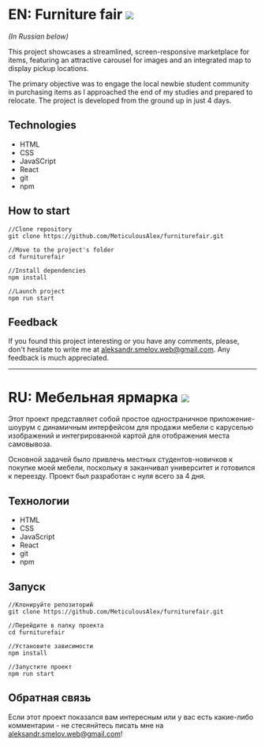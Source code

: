 # EN: Furniture fair ![](https://img.shields.io/badge/Responsive-yellow?style=flat&label=:3&color=green)
*(In Russian below)*

This project showcases a streamlined, screen-responsive marketplace for items, featuring an attractive carousel for images and an integrated map to display pickup locations.

The primary objective was to engage the local newbie student community in purchasing items as I approached the end of my studies and prepared to relocate. The project is developed from the ground up in just 4 days.

## Technologies

* HTML
* CSS
* JavaSCript
* React
* git
* npm

## How to start
```
//Clone repository
git clone https://github.com/MeticulousAlex/furniturefair.git

//Move to the project's folder
cd furniturefair

//Install dependencies
npm install

//Launch project
npm run start

```
## Feedback

If you found this project interesting or you have any comments, please, don't hesitate to write me at aleksandr.smelov.web@gmail.com. Any feedback is much appreciated.
___

# RU: Мебельная ярмарка ![](https://img.shields.io/badge/Динамичный_интерфейс-yellow?style=flat&label=:3&color=green)
Этот проект представляет собой простое одностраничное приложение-шоурум с динамичным интерфейсом для продажи мебели с каруселью изображений и интегрированной картой для отображения места самовывоза.

Основной задачей было привлечь местных студентов-новичков к покупке моей мебели, поскольку я заканчивал университет и готовился к переезду. Проект был разработан с нуля всего за 4 дня.

## Технологии

* HTML
* CSS
* JavaScript
* React
* git
* npm

## Запуск
```
//Клонируйте репозиторий
git clone https://github.com/MeticulousAlex/furniturefair.git

//Перейдите в папку проекта
cd furniturefair

//Установите зависимости
npm install

//Запустите проект
npm run start
```
## Обратная связь
Если этот проект показался вам интересным или у вас есть какие-либо комментарии - не стесянйтесь писать мне на aleksandr.smelov.web@gmail.com!
